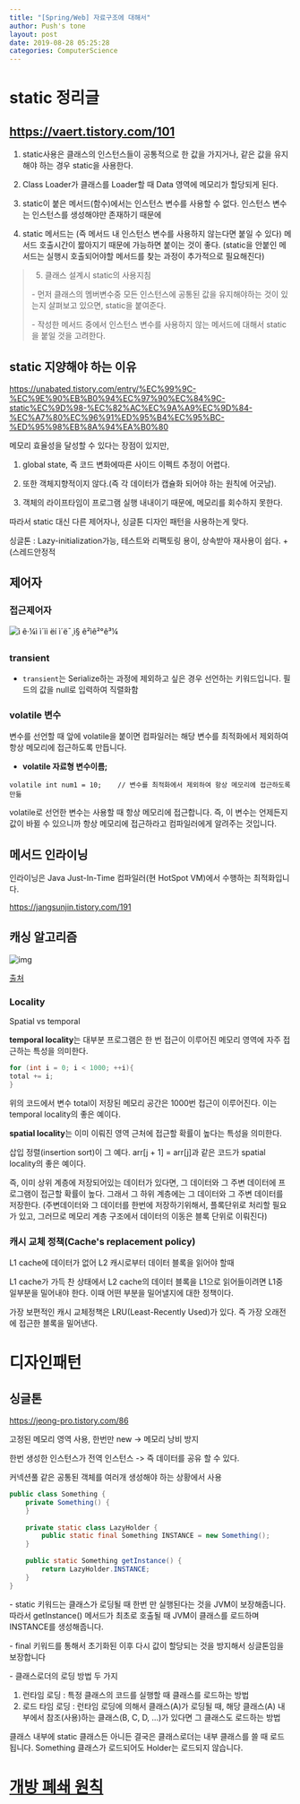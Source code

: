 ```yaml
---
title: "[Spring/Web] 자료구조에 대해서"
author: Push's tone
layout: post
date: 2019-08-28 05:25:28
categories: ComputerScience
---
```




# static 정리글

## <https://vaert.tistory.com/101>

1. static사용은 클래스의 인스턴스들이 공통적으로 한 값을 가지거나, 같은 값을 유지해야 하는 경우 static을 사용한다.

2. Class Loader가 클래스를 Loader할 때 Data 영역에 메모리가 할당되게 된다.

3. static이 붙은 메서드(함수)에서는 인스턴스 변수를 사용할 수 없다. 인스턴스 변수는 인스턴스를 생성해야만 존재하기 때문에
4. static 메서드는 (즉 메서드 내 인스턴스 변수를 사용하지 않는다면 붙일 수 있다) 메서드 호출시간이 짧아지기 때문에 가능하면 붙이는 것이 좋다. (static을 안붙인 메서드는 실행시 호출되어야할 메서드를 찾는 과정이 추가적으로 필요해진다)

>5. 클래스 설계시 static의 사용지침
>
> \- 먼저 클래스의 멤버변수중 모든 인스턴스에 공통된 값을 유지해야하는 것이 있는지 살펴보고 있으면, static을 붙여준다.
>
> \- 작성한 메서드 중에서 인스턴스 변수를 사용하지 않는 메서드에 대해서 static을 붙일 것을 고려한다.



## static 지양해야 하는 이유

<https://unabated.tistory.com/entry/%EC%99%9C-%EC%9E%90%EB%B0%94%EC%97%90%EC%84%9C-static%EC%9D%98-%EC%82%AC%EC%9A%A9%EC%9D%84-%EC%A7%80%EC%96%91%ED%95%B4%EC%95%BC-%ED%95%98%EB%8A%94%EA%B0%80>

메모리 효율성을 달성할 수 있다는 장점이 있지만, 

1. global state, 즉 코드 변화에따른 사이드 이펙트 추정이 어렵다. 

2. 또한 객체지향적이지 않다.(즉 각 데이터가 캡슐화 되어야 하는 원칙에 어긋남).

3. 객체의 라이프타임이 프로그램 실행 내내이기 때문에, 메모리를 회수하지 못한다.



따라서 static 대신 다른 제어자나, 싱글톤 디자인 패턴을 사용하는게 맞다.

싱글톤 : Lazy-initialization가능, 테스트와 리팩토링 용이, 상속받아 재사용이 쉽다. + (스레드안정적



## 제어자

### 접근제어자

![ì ê·¼ì ì´ìì ëí ì´ë¯¸ì§ ê²ìê²°ê³¼](https://t1.daumcdn.net/cfile/tistory/2605FE4357D3B86301)

### transient

- `transient`는 Serialize하는 과정에 제외하고 싶은 경우 선언하는 키워드입니다. 필드의 값을 null로 입력하여 직렬화함



###  volatile 변수

변수를 선언할 때 앞에 volatile을 붙이면 컴파일러는 해당 변수를 최적화에서 제외하여 항상 메모리에 접근하도록 만듭니다.

- **volatile 자료형 변수이름;**

```
volatile int num1 = 10;    // 변수를 최적화에서 제외하여 항상 메모리에 접근하도록 만듦
```

volatile로 선언한 변수는 사용할 때 항상 메모리에 접근합니다. 즉, 이 변수는 언제든지 값이 바뀔 수 있으니까 항상 메모리에 접근하라고 컴파일러에게 알려주는 것입니다.



## 메서드 인라이닝

인라이닝은 Java Just-In-Time 컴파일러(현 HotSpot VM)에서 수행하는 최적화입니다.

<https://jangsunjin.tistory.com/191>



## 캐싱 알고리즘

![img](https://1.bp.blogspot.com/-ZIZG2jymLCk/VMfKwGtx_zI/AAAAAAAAAE4/kVx0IqrxChA/s1600/Memory-Hierarchy.jpg)

[출처](http://blog.teachbook.com.au/index.php/2012/02/memory-hierarchy/)

### Locality

Spatial vs temporal

**temporal locality**는 대부분 프로그램은 한 번 접근이 이루어진 메모리 영역에 자주 접근하는 특성을 의미한다.

 ```java
for (int i = 0; i < 1000; ++i){
 total += i;
}
 ```

 위의 코드에서 변수 total이 저장된 메모리 공간은 1000번 접근이 이루어진다. 이는 temporal locality의 좋은 예이다. 



**spatial locality**는 이미 이뤄진 영역 근처에 접근할 확률이 높다는 특성을 의미한다.

삽입 정렬(insertion sort)이 그 예다. arr[j + 1] = arr[j]과 같은 코드가 spatial locality의 좋은 예이다. 

즉, 이미 상위 계층에 저장되어있는 데이터가 있다면, 그 데이터와 그 주변 데이터에 프로그램이 접근할 확률이 높다. 그래서 그 하위 계층에는 그 데이터와 그 주변 데이터를 저장한다. (주변데이터와 그 데이터를 한번에 저장하기위해서, 플록단위로 처리할 필요가 있고, 그러므로 메모리 계층 구조에서 데이터의 이동은 블록 단위로 이뤄진다)



### 캐시 교체 정책(Cache's replacement policy)

L1 cache에 데이터가 없어 L2 캐시로부터 데이터 블록을 읽어야 할때

L1 cache가 가득 찬 상태에서 L2 cache의 데이터 블록을 L1으로 읽어들이려면 L1중 일부분을 밀어내야 한다. 이때 어떤 부분을 밀어낼지에 대한 정책이다.

가장 보편적인 캐시 교체정책은 LRU(Least-Recently Used)가 있다. 즉 가장 오래전에 접근한 블록을 밀어낸다.



# 디자인패턴

## 싱글톤

<https://jeong-pro.tistory.com/86>

고정된 메모리 영역 사용, 한번만 new -> 메모리 낭비 방지

한번 생성한 인스턴스가 전역 인스턴스 -> 즉 데이터를 공유 할 수 있다.

커넥션풀 같은 공통된 객체를 여러개 생성해야 하는 상황에서 사용





```java
public class Something {
    private Something() {
    }
 
    private static class LazyHolder {
        public static final Something INSTANCE = new Something();
    }
 
    public static Something getInstance() {
        return LazyHolder.INSTANCE;
    }
}

```

\- static 키워드는 클래스가 로딩될 때 한번 만 실행된다는 것을 JVM이 보장해줍니다. 따라서 getInstance() 메서드가 최초로 호출될 때 JVM이 클래스를 로드하며 INSTANCE를 생성해줍니다.

\- final 키워드를 통해서 초기화된 이후 다시 값이 할당되는 것을 방지해서 싱글톤임을 보장합니다



\- 클래스로더의 로딩 방법 두 가지

1. 런타임 로딩 : 특정 클래스의 코드를 실행할 때 클래스를 로드하는 방법
2. 로드 타임 로딩 : 런타임 로딩에 의해서 클래스(A)가 로딩될 때, 해당 클래스(A) 내부에서 참조(사용)하는 클래스(B, C, D, ...)가 있다면 그 클래스도 로드하는 방법



클래스 내부에 static 클래스든 아니든 결국은 클래스로더는 내부 클래스를 쓸 때 로드됩니다.
Something 클래스가 로드되어도 Holder는 로드되지 않습니다.





# [개방 폐쇄 원칙](http://wonwoo.ml/index.php/post/1726)









